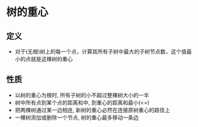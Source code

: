 # 树的重心
## 定义 
* 对于(无根)树上的每一个点，计算其所有子树中最大的子树节点数，这个值最小的点就是这棵树的重心
## 性质
* 以树的重心为根时, 所有子树的小不超过整棵树大小的一半
* 树中所有点到某个点的距离和中, 到重心的距离和最小(<=)
* 把两棵树通过某一边相连, 新树的重心必然在连接原树重心的路径上
* 一棵树添加或删除一个节点, 树的重心最多移动一条边
